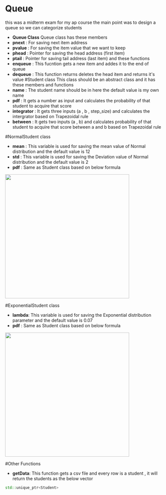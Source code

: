 # Queue
this was a midterm exam for my ap course 
the main point was to design a queue so we can categorize students 
* **Queue Class**
Queue class has these members
* **pnext** :
For saving next item address
* **pvalue** :
For saving the item value that we want to keep
* **phead** :
Pointer for saving the head address (first item) 
* **ptail** : 
Pointer for saving tail address (last item)
and these functions 
* **enqueue** : 
This fucntion gets a new item and addes it to the end of queue
* **dequeue** : 
This function returns deletes the head item and returns it's value
#Student class 
This class should be an abstract class and it has these members and functions 
* **name** :
The student name should be in here the default value is my own name 
* **pdf** : 
It gets a number as input and calculates the probability of that student to acquire that score
* **integrator** : 
It gets three inputs (a , b , step_size) and calculates the intergrator based on Trapezoidal rule
* **between** : 
It gets two inputs (a , b) and calculates probability of that student to acquire that score between a and b based on Trapezoidal rule

#NormalStudent class
* **mean** : 
This variable is used for saving the mean value of Normal distribution and the default value is 12
* **std** : 
This variable is used for saving the Deviation value of Normal distribution and the default value is 2
* **pdf** : 
Same as Student class based on below formula
<img src="Pics/F2.jpg" width="400" class="center" />

#ExponentialStudent class
* **lambda**: 
This variable is used for saving the Exponential distribution parameter and the default value is 0.07
* **pdf** : 
Same as Student class based on below formula
<img src="Pics/F2.jpg" width="400" class="center" />

#Other Functions
* **getData**:
This function gets a csv file and every row is a student , it will return the students as the below vector
```c++
std::unique_ptr<Student> 
```

